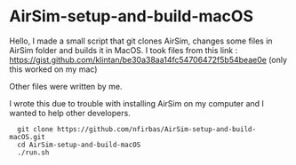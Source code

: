 # AirSim-setup-and-build-macOS

Hello, I made a small script that git clones AirSim, changes some files in AirSim folder and builds it in MacOS.
I took files from this link : https://gist.github.com/klintan/be30a38aa14fc54706472f5b54beae0e (only this worked on my mac)

Other files were written by me.

I wrote this due to trouble with installing AirSim on my computer and I wanted to help other developers.


``` 
  git clone https://github.com/nfirbas/AirSim-setup-and-build-macOS.git
  cd AirSim-setup-and-build-macOS
  ./run.sh
```
